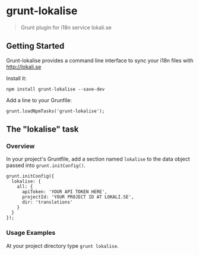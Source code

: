# grunt-lokalise

> Grunt plugin for i18n service lokali.se

## Getting Started
Grunt-lokalise provides a command line interface to sync your i18n files with http://lokali.se

Install it:

```
npm install grunt-lokalise --save-dev
```

Add a line to your Grunfile:

```
grunt.loadNpmTasks('grunt-lokalise');
```

## The "lokalise" task

### Overview
In your project's Gruntfile, add a section named `lokalise` to the data object passed into `grunt.initConfig()`.

```
grunt.initConfig({
  lokalise: {
    all: {
      apiToken: 'YOUR API TOKEN HERE',
      projectId: 'YOUR PROJECT ID AT LOKALI.SE',
      dir: 'translations'
    }
  }
});
```

### Usage Examples

At your project directory type ``grunt lokalise``.
